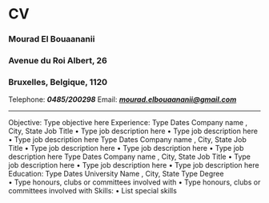 # CV
### **Mourad El Bouaananii**
### Avenue du Roi Albert, 26      
### Bruxelles, Belgique, 1120
Telephone:  ***0485/200298***
Email:  ***mourad.elbouaananii@gmail.com***
______________________________________________________________________________ 
Objective:
Type objective here 
Experience:
Type Dates 
Company name
, City, State 
Job Title 
•
Type job description here 
•
Type job description here 
•
Type job description here 
Type Dates 
Company name
, City, State 
Job Title 
•
Type job description here 
•
Type job description here 
•
Type job description here 
Type Dates 
Company name
, City, State 
Job Title 
•
Type job description here 
•
Type job description here 
•
Type job description here 
Education: 
Type Dates 
University Name
, City, State 
Type Degree  
•
Type honours, clubs or committees involved with 
•
Type honours, clubs or committees involved with 
Skills: 
•
List special skills 
